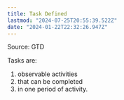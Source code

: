 ```yaml
---
title: Task Defined
lastmod: "2024-07-25T20:55:39.522Z"
date: "2024-01-22T22:32:26.947Z"
---
```


Source: GTD

Tasks are:

1. observable activities
2. that can be completed
3. in one period of activity.
